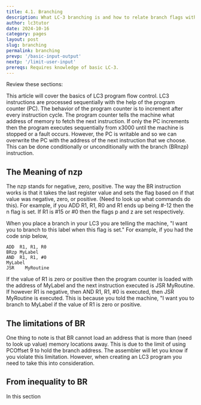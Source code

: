 ```yaml
---
title: 4.1. Branching
description: What LC-3 branching is and how to relate branch flags with inequalities.
author: lc3tutor
date: 2024-10-16
category: pages
layout: post
slug: branching
permalink: branching
prevp: '/basic-input-output'
nextp: '/limit-user-input'
prereqs: Requires knowledge of basic LC-3.
---
```


Review these sections: 

This article will cover the basics of LC3 program flow control. LC3 instructions are processed sequentially with the help of the program counter (PC). The behavior of the program counter is to increment after every instruction cycle. The program counter tells the machine what address of memory to fetch the next instruction. If only the PC increments then the program executes sequentially from x3000 until the machine is stopped or a fault occurs. However, the PC is writable and so we can overwrite the PC with the address of the next instruction that we choose. This can be done conditionally or unconditionally with the branch (BRnzp) instruction.

## The Meaning of nzp

The nzp stands for negative, zero, positive. The way the BR instruction works is that it takes the last register value and sets the flag based on if that value was negative, zero, or positive. (Need to look up what commands do this). For example, if you ADD R1, R1, R0 and R1 ends up being #-12 then the n flag is set. If R1 is #15 or #0 then the flags p and z are set respectively.

When you place a branch in your LC3 you are telling the machine, "I want you to branch to this label when this flag is set." For example, if you had the code snip below,

```
ADD  R1, R1, R0
BRzp MyLabel
AND  R1, R1, #0
MyLabel
JSR    MyRoutine
```

If the value of R1 is zero or positive then the program counter is loaded with the address of MyLabel and the next instruction executed is JSR MyRoutine. If however R1 is negative, then AND R1, R1, #0 is executed, then JSR MyRoutine is executed. This is because you told the machine, "I want you to branch to MyLabel if the value of R1 is zero or positive.

## The limitations of BR

One thing to note is that BR cannot load an address that is more than (need to look up value) memory locations away. This is due to the limit of using PCOffset 9 to hold the branch address. The assembler will let you know if you violate this limitation. However, when creating an LC3 program you need to take this into consideration.

## From inequality to BR

In this section